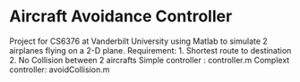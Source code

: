 # Aircraft Avoidance Controller
Project for CS6376 at Vanderbilt University using Matlab to simulate 2 airplanes flying on a 2-D plane. 
Requirement: 1. Shortest route to destination
			 2. No Collision between 2 aircrafts
Simple controller : controller.m 
Complext controller: avoidCollision.m